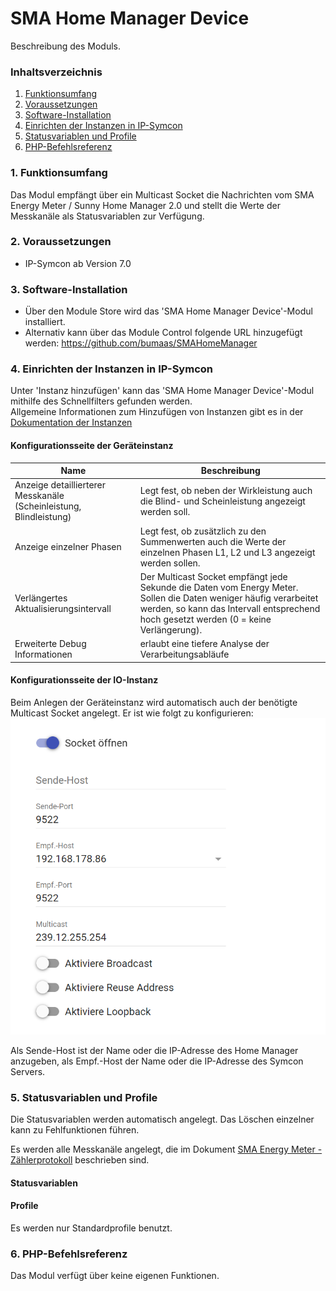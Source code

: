 # SMA Home Manager Device

Beschreibung des Moduls.

### Inhaltsverzeichnis

1. [Funktionsumfang](#1-funktionsumfang)
2. [Voraussetzungen](#2-voraussetzungen)
3. [Software-Installation](#3-software-installation)
4. [Einrichten der Instanzen in IP-Symcon](#4-einrichten-der-instanzen-in-ip-symcon)
5. [Statusvariablen und Profile](#5-statusvariablen-und-profile)
6. [PHP-Befehlsreferenz](#6-php-befehlsreferenz)

### 1. Funktionsumfang

Das Modul empfängt über ein Multicast Socket die Nachrichten vom SMA Energy Meter / Sunny Home Manager 2.0 und stellt die Werte der Messkanäle als
Statusvariablen zur Verfügung.

### 2. Voraussetzungen

- IP-Symcon ab Version 7.0

### 3. Software-Installation

* Über den Module Store wird das 'SMA Home Manager Device'-Modul installiert.
* Alternativ kann über das Module Control folgende URL hinzugefügt werden: https://github.com/bumaas/SMAHomeManager

### 4. Einrichten der Instanzen in IP-Symcon

Unter 'Instanz hinzufügen' kann das 'SMA Home Manager Device'-Modul mithilfe des Schnellfilters gefunden werden.  
Allgemeine Informationen zum Hinzufügen von Instanzen gibt es in
der [Dokumentation der Instanzen](https://www.symcon.de/service/dokumentation/konzepte/instanzen/#Instanz_hinzufügen)

#### Konfigurationsseite der Geräteinstanz

| Name                                                               | Beschreibung                                                                                                                                                                                                |
|--------------------------------------------------------------------|-------------------------------------------------------------------------------------------------------------------------------------------------------------------------------------------------------------|
| Anzeige detaillierterer Messkanäle (Scheinleistung, Blindleistung) | Legt fest, ob neben der Wirkleistung auch die Blind- und Scheinleistung angezeigt werden soll.                                                                                                              |
| Anzeige einzelner Phasen                                           | Legt fest, ob zusätzlich zu den Summenwerten auch die Werte der einzelnen Phasen L1, L2 und L3 angezeigt werden sollen.                                                                                     |
| Verlängertes Aktualisierungsintervall                              | Der Multicast Socket empfängt jede Sekunde die Daten vom Energy Meter. Sollen die Daten weniger häufig verarbeitet werden, so kann das Intervall entsprechend hoch gesetzt werden (0 = keine Verlängerung). |
| Erweiterte Debug Informationen                                     | erlaubt eine tiefere Analyse der Verarbeitungsabläufe                                                                                                                                                       |

#### Konfigurationsseite der IO-Instanz

Beim Anlegen der Geräteinstanz wird automatisch auch der benötigte Multicast Socket angelegt. Er ist wie folgt zu konfigurieren:
![MulticastSocket.png](imgs/MulticastSocket.png)

Als Sende-Host ist der Name oder die IP-Adresse des Home Manager anzugeben, als Empf.-Host der Name oder die IP-Adresse des Symcon Servers.

### 5. Statusvariablen und Profile

Die Statusvariablen werden automatisch angelegt. Das Löschen einzelner kann zu Fehlfunktionen führen.

Es werden alle Messkanäle angelegt, die im
Dokument [SMA Energy Meter - Zählerprotokoll](https://cdn.sma.de/fileadmin/content/www.developer.sma.de/docs/EMETER-Protokoll-TI-en-10.pdf)
beschrieben sind.

#### Statusvariablen

#### Profile

Es werden nur Standardprofile benutzt.

### 6. PHP-Befehlsreferenz

Das Modul verfügt über keine eigenen Funktionen.